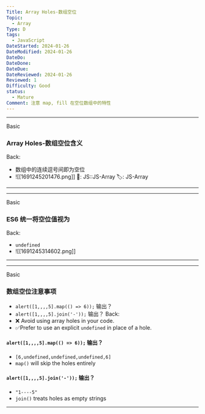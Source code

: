 ```yaml
---
Title: Array Holes-数组空位
Topic:
  - Array
Type: D
tags:
  - JavaScript
DateStarted: 2024-01-26
DateModified: 2024-01-26
DateDo: 
DateDone: 
DateDue: 
DateReviewed: 2024-01-26
Reviewed: 1
Difficulty: Good
status:
  - Mature
Comment: 注意 map, fill 在空位数组中的特性
---
```

***
Basic
### Array Holes-数组空位含义
Back:
- 数组中的连续逗号间即为空位
- ![[1691245201476.png]]
📌: JS::JS-Array
🏷️: JS-Array 
<!--ID: 1706537534099-->
****

***
Basic
### ES6 统一将空位值视为
Back:
- `undefined` 
- ![[1691245314602.png]] 
<!--ID: 1706537534109-->
****

***
Basic
### 数组空位注意事项
- `alert([1,,,,5].map(() => 6));` 输出？
- `alert([1,,,,5].join('-'));` 输出？
Back:
- ❌ Avoid using array holes in your code.
- ✅Prefer to use an explicit `undefined` in place of a hole.
####  `alert([1,,,,5].map(() => 6));` 输出？
- `[6,undefined,undefined,undefined,6]`
- `map()` will skip the holes entirely
#### `alert([1,,,,5].join('-'));` 输出？
- `"1----5"` 
- `join()` treats holes as empty strings
<!--ID: 1706537534116-->
****


